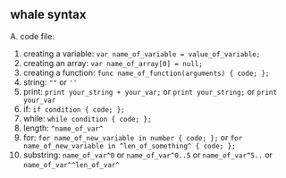 ## whale syntax ##
A. code file:
1. creating a variable:
``` var name_of_variable = value_of_variable; ```
2. creating an array:
``` var name_of_array[0] = null; ```
3. creating a function:
``` func name_of_function(arguments) { code; }; ```
4. string:
``` "" ``` or ``` '' ```
5. print:
``` print your_string + your_var; ``` or ``` print your_string; ``` or ``` print your_var ```
6. if:
``` if condition { code; }; ```
7. while:
``` while condition { code; }; ```
8. length:
``` ^name_of_var^ ```
9. for:
``` for name_of_new_variable in number { code; }; ``` or ``` for name_of_new_variable in ^len_of_something^ { code; }; ```
10. substring:
``` name_of_var^0 ``` or ``` name_of_var^0..5 ``` or ``` name_of_var^5.. ``` or ``` name_of_var^^len_of_var^ ```
